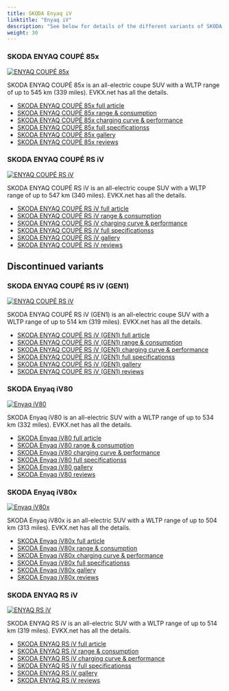 ```yaml
---
title: SKODA Enyaq iV
linktitle: "Enyaq iV"
description: "See below for details of the different variants of SKODA Enyaq iV"
weight: 30
---
```

### SKODA ENYAQ COUPÉ 85x

<a href="enyaq_coupé_85x/"><img src="https://media.evkx.net/multimedia/models/skoda/enyaq_iv/enyaq_coupé_85x/main_1_st.jpg" class="img-fluid" alt="ENYAQ COUPÉ 85x" ></a>

SKODA ENYAQ COUPÉ 85x is an all-electric coupe SUV with a WLTP range of up to 545 km (339 miles). EVKX.net has all the details. 

- [SKODA ENYAQ COUPÉ 85x full article](enyaq_coupé_85x/)
- [SKODA ENYAQ COUPÉ 85x range & consumption](enyaq_coupé_85x/rangeandconsumption)
- [SKODA ENYAQ COUPÉ 85x charging curve & performance](enyaq_coupé_85x/chargingcurve)
- [SKODA ENYAQ COUPÉ 85x full specificationss](enyaq_coupé_85x/specifications)
- [SKODA ENYAQ COUPÉ 85x gallery](enyaq_coupé_85x/gallery)
- [SKODA ENYAQ COUPÉ 85x reviews](enyaq_coupé_85x/reviews)

### SKODA ENYAQ COUPÉ RS iV

<a href="enyaq_coupé_rs_iv/"><img src="https://media.evkx.net/multimedia/models/skoda/enyaq_iv/enyaq_coupé_rs_iv/main_1_st.jpg" class="img-fluid" alt="ENYAQ COUPÉ RS iV" ></a>

SKODA ENYAQ COUPÉ RS iV is an all-electric coupe SUV with a WLTP range of up to 547 km (340 miles). EVKX.net has all the details. 

- [SKODA ENYAQ COUPÉ RS iV full article](enyaq_coupé_rs_iv/)
- [SKODA ENYAQ COUPÉ RS iV range & consumption](enyaq_coupé_rs_iv/rangeandconsumption)
- [SKODA ENYAQ COUPÉ RS iV charging curve & performance](enyaq_coupé_rs_iv/chargingcurve)
- [SKODA ENYAQ COUPÉ RS iV full specificationss](enyaq_coupé_rs_iv/specifications)
- [SKODA ENYAQ COUPÉ RS iV gallery](enyaq_coupé_rs_iv/gallery)
- [SKODA ENYAQ COUPÉ RS iV reviews](enyaq_coupé_rs_iv/reviews)

## Discontinued variants

### SKODA ENYAQ COUPÉ RS iV (GEN1)

<a href="enyaq_coupé_rs_iv_gen1/"><img src="https://media.evkx.net/multimedia/models/skoda/enyaq_iv/enyaq_coupé_rs_iv_gen1/main_1_st.jpg" class="img-fluid" alt="ENYAQ COUPÉ RS iV" ></a>

SKODA ENYAQ COUPÉ RS iV (GEN1) is an all-electric coupe SUV with a WLTP range of up to 514 km (319 miles). EVKX.net has all the details. 

- [SKODA ENYAQ COUPÉ RS iV (GEN1) full article](enyaq_coupé_rs_iv_gen1/)
- [SKODA ENYAQ COUPÉ RS iV (GEN1) range & consumption](enyaq_coupé_rs_iv_gen1/rangeandconsumption)
- [SKODA ENYAQ COUPÉ RS iV (GEN1) charging curve & performance](enyaq_coupé_rs_iv_gen1/chargingcurve)
- [SKODA ENYAQ COUPÉ RS iV (GEN1) full specificationss](enyaq_coupé_rs_iv_gen1/specifications)
- [SKODA ENYAQ COUPÉ RS iV (GEN1) gallery](enyaq_coupé_rs_iv_gen1/gallery)
- [SKODA ENYAQ COUPÉ RS iV (GEN1) reviews](enyaq_coupé_rs_iv_gen1/reviews)

### SKODA Enyaq iV80

<a href="enyaq_iv80/"><img src="https://media.evkx.net/multimedia/models/skoda/enyaq_iv/enyaq_iv80/main_1_st.jpg" class="img-fluid" alt="Enyaq iV80" ></a>

SKODA Enyaq iV80 is an all-electric SUV with a WLTP range of up to 534 km (332 miles). EVKX.net has all the details. 

- [SKODA Enyaq iV80 full article](enyaq_iv80/)
- [SKODA Enyaq iV80 range & consumption](enyaq_iv80/rangeandconsumption)
- [SKODA Enyaq iV80 charging curve & performance](enyaq_iv80/chargingcurve)
- [SKODA Enyaq iV80 full specificationss](enyaq_iv80/specifications)
- [SKODA Enyaq iV80 gallery](enyaq_iv80/gallery)
- [SKODA Enyaq iV80 reviews](enyaq_iv80/reviews)

### SKODA Enyaq iV80x

<a href="enyaq_iv80x/"><img src="https://media.evkx.net/multimedia/models/skoda/enyaq_iv/enyaq_iv80x/main_1_st.jpg" class="img-fluid" alt="Enyaq iV80x" ></a>

SKODA Enyaq iV80x is an all-electric SUV with a WLTP range of up to 504 km (313 miles). EVKX.net has all the details. 

- [SKODA Enyaq iV80x full article](enyaq_iv80x/)
- [SKODA Enyaq iV80x range & consumption](enyaq_iv80x/rangeandconsumption)
- [SKODA Enyaq iV80x charging curve & performance](enyaq_iv80x/chargingcurve)
- [SKODA Enyaq iV80x full specificationss](enyaq_iv80x/specifications)
- [SKODA Enyaq iV80x gallery](enyaq_iv80x/gallery)
- [SKODA Enyaq iV80x reviews](enyaq_iv80x/reviews)

### SKODA ENYAQ RS iV

<a href="enyaq_rs_iv/"><img src="https://media.evkx.net/multimedia/models/skoda/enyaq_iv/enyaq_rs_iv/main_1_st.jpg" class="img-fluid" alt="ENYAQ RS iV" ></a>

SKODA ENYAQ RS iV is an all-electric SUV with a WLTP range of up to 514 km (319 miles). EVKX.net has all the details. 

- [SKODA ENYAQ RS iV full article](enyaq_rs_iv/)
- [SKODA ENYAQ RS iV range & consumption](enyaq_rs_iv/rangeandconsumption)
- [SKODA ENYAQ RS iV charging curve & performance](enyaq_rs_iv/chargingcurve)
- [SKODA ENYAQ RS iV full specificationss](enyaq_rs_iv/specifications)
- [SKODA ENYAQ RS iV gallery](enyaq_rs_iv/gallery)
- [SKODA ENYAQ RS iV reviews](enyaq_rs_iv/reviews)

